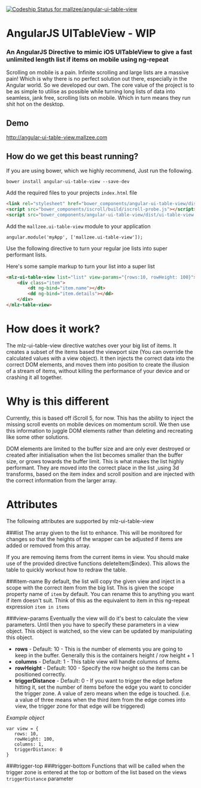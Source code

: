 
[ ![Codeship Status for mallzee/angular-ui-table-view](https://www.codeship.io/projects/6e488550-7091-0131-b629-6a793a0a9a66/status?branch=master)](https://www.codeship.io/projects/13414)

# AngularJS UITableView - WIP

### An AngularJS Directive to mimic iOS UITableView to give a fast unlimited length list if items on mobile using ng-repeat

Scrolling on mobile is a pain. Infinite scrolling and large lists are a massive pain! Which is why there is no perfect solution out there, especially in the Angular world. So we developed our own. The core value of the project is to be as simple to utilise as possible while turning long lists of data into seamless, jank free, scrolling lists on mobile. Which in turn means they run shit hot on the desktop.

## Demo
http://angular-ui-table-view.mallzee.com

## How do we get this beast running?

If you are using bower, which we highly recommend, Just run the following.

	bower install angular-ui-table-view --save-dev
	
Add the required files to your projects `index.html` file

```HTML
<link rel="stylesheet" href="bower_components/angular-ui-table-view/dist/ui-table-view.css" />
<script src="bower_components/iscroll/build/iscroll-probe.js"></script>
<script src="bower_components/angular-ui-table-view/dist/ui-table-view.js"></script>
```

Add the `mallzee.ui-table-view` module to your application

    angular.module('myApp', ['mallzee.ui-table-view']);
    
Use the following directive to turn your regular joe lists into super performant lists.

Here's some sample markup to turn your list into a super list
```HTML
<mlz-ui-table-view list="list" view-params="{rows:10, rowHeight: 100}">
    <div class="item">
        <dt ng-bind="item.name"></dt>
        <dd ng-bind="item.details"></dd>
    </div>
</mlz-table-view>
```

# How does it work?

The mlz-ui-table-view directive watches over your big list of items. It creates a subset of the items based the viewport size (You can override the calculated values with a view object). It then injects the correct data into the correct DOM elements, and moves them into position to create the illusion of a stream of items, without killing the performance of your device and or crashing it all together.
  
# Why is this different

Currently, this is based off iScroll 5, for now. This has the ability to inject the missing scroll events on mobile devices on momentum scroll. We then use this information to juggle DOM elements rather than deleting and recreating like some other solutions.

DOM elements are limited to the buffer size and are only ever destroyed or created after initialisation when the list becomes smaller than the buffer size, or grows towards the buffer limit. This is what makes the list highly performant. They are moved into the correct place in the list ,using 3d transforms, based on the item index and scroll position and are injected with the correct information from the larger array.

# Attributes

The following attributes are supported by mlz-ui-table-view

###list
The array given to the list to enhance. This will be monitored for changes so that the heights of the wrapper can be adjusted if items are added or removed from this array. 

If you are removing items from the current items in view. You should make use of the provided directive functions deleteItem($index). This allows the table to quickly workout how to redraw the table.

###item-name
By default, the list will copy the given view and inject in a scope with the correct item from the big list. This is given the scope property name of `item` by default. You can rename this to anything you want if item doesn't suit. Think of this as the equivalent to item in this ng-repeat expression `item in items`

###view-params
Eventually the view will do it's best to calculate the view parameters. Until then you have to specify these parameters in a view object. This object is watched, so the view can be updated by manipulating this object.

 * **rows** - Default: 10 - This is the number of elements you are going to keep in the buffer. Generally this is the containers height / row height + 1
 * **columns** - Default: 1 - This table view will handle columns of items.
 * **rowHeight** - Default: 100 - Specify the row height so the items can be positioned correctly.
 * **triggerDistance** - Default: 0 - If you want to trigger the edge before hitting it, set the number of items before the edge you want to concider the trigger zone. A value of zero means when the edge is touched. (i.e. a value of three means when the third item from the edge comes into view, the trigger zone for that edge will be triggered)

*Example object*

```
var view = {
   rows: 10,
   rowHeight: 100,
   columns: 1,
   triggerDistance: 0
}
```

###trigger-top
###trigger-bottom
Functions that will be called when the trigger zone is entered at the top or bottom of the list based on the views `triggerDistance` parameter



